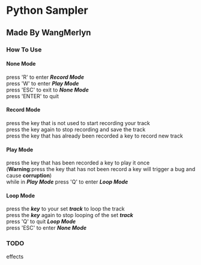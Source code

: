 # Python Sampler
## Made By WangMerlyn
### How To Use
#### None Mode
press 'R' to enter ***Record Mode***\
press 'W' to enter ***Play Mode***\
press 'ESC' to exit to ***None Mode***\
press 'ENTER' to quit
#### Record Mode
press the key that is not used to start recording your track\
press the key again to stop recording and save the track\
press the key that has already been recorded a key to record new track 
#### Play Mode
press the key that has been recorded a key to play it once\
(**Warning**:press the key that has not been record a key will trigger a bug and cause **corruption**)\
while in ***Play Mode*** press 'Q' to enter ***Loop Mode***
#### Loop Mode
press the ***key*** to your set ***track*** to loop the track\
press the ***key*** again to stop looping of the set ***track***\
press 'Q' to quit ***Loop Mode***\
press 'ESC' to enter ***None Mode***
### TODO
effects
